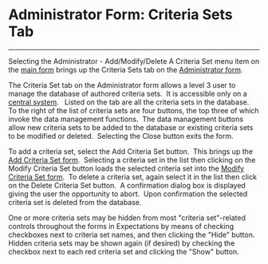 # Administrator Form:  Criteria Sets     Tab 
-----

Selecting the Administrator - Add/Modify/Delete A Criteria Set menu item on 
the [main form](<7jjr.md>) brings up the Criteria Sets tab on the
[Administrator form](<7df4.md>).

The Criteria Set tab on the Administrator form allows a level 3 user to 
manage the database of authored criteria sets.&nbsp; It is accessible only on a
[central system](<7mls.md>).&nbsp;&nbsp; Listed on the tab are all the 
criteria sets in the database.&nbsp; To the right of the list of criteria sets are 
four buttons, the top three of which invoke the data management functions.&nbsp; The 
data management buttons allow new criteria sets to be added to the database or 
existing criteria sets to be modified or deleted.&nbsp; Selecting the Close button 
exits the form.

To add a criteria set, select the Add Criteria Set button.&nbsp; This brings up 
the [Add Criteria Set form](<7jcg.md>).&nbsp; Selecting a criteria set in the list then clicking 
on the Modify Criteria Set button loads the selected criteria set into the
[Modify Criteria Set form](<7jjk.md>).&nbsp; To delete a criteria set, 
again select it in the list then click on the Delete Criteria Set button.&nbsp; A 
confirmation dialog box is displayed giving the user the opportunity to abort.&nbsp; 
Upon confirmation the selected criteria set is deleted from the database.

One or more criteria sets may be hidden from most "criteria set"-related controls throughout the forms in Expectations by means of checking checkboxes next to criteria set names, and then clicking the "Hide" button.&nbsp; Hidden criteria sets may be shown again (if desired) by checking the checkbox next to each red criteria set and clicking the "Show" button.